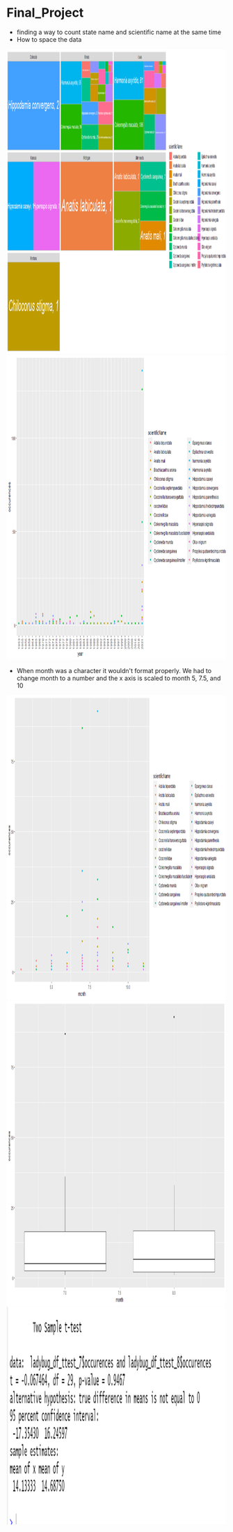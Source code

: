 # Final_Project
* finding a way to count state name and scientific name at the same time 
* How to space the data 
<img src="images/Rplot03.png" alt="Girl in a jacket" width="1400" height="700">
<img src="images/Rplot.png" alt="Girl in a jacket" width="1400" height="700">

* When month was a character it wouldn't format properly. We had to change month to a number and the x axis is scaled to month 5, 7.5, and 10 
<img src="images/Rplot06.png" alt="Girl in a jacket" width="1400" height="700">
<img src="images/Rplot07.png" alt="Girl in a jacket" width="1200" height="700">
<img src="images/ttest_ladybug.png" alt="Girl in a jacket" width="1200" height="500">
